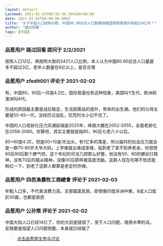 ```yaml
---
layout: default
Lastmod: 2021-02-03T08:56:36.394186+00:00
date: 2021-02-02T00:00:00.000Z
title: "关于中国人口结构问题，中国80.90后总人口数量根据国家数据真的有超过4亿吗？"
author: "路过回看"
tags: [中国]
---
```



### 品葱用户 **路过回看** 提问于 2/2/2021
    
按照人口12亿，再按照大致的2421人口比例，本人认为中国80.90后总人口量最多不超过3亿，老年人数量在6亿以上，是否合理
    
                

### 品葱用户 **zfedit001** 评论于 2021-02-02
        
有，中国80，90后一共是4.2亿，国际普遍也有这种现象，美国叫Y生代，欧洲和澳洲叫A代。  
  
形成的原因最主要是战后稳定，生活刚需品的提升，带来的出生潮。他们的父母主要是50-65一代，没经历过战乱，饥荒时太小记不住了。  
  
中国的人口老龄化压力风潮起端是2025年，峰值大概在2052-2055，全面老龄化在2058-2060。你算吧，其实主要就是指80，90后七老八十以后。  
  
80+90是4.2E，但是00+10是3E出头，有1亿多的落差，所以届时的社会压力就会是一群70-80岁大爷大妈，上学难就业难成家难，临到老了拿不到养老金，你想想80后90后那个脾气吧，这个年纪的可没几把那么好整，他没有50、60的螺丝钉精神，没有70后的服从精神，没像00后那样被高度洗脑。这群人现在吃喝不愁还能粉红一下，到老了这群人都算是老定时炸弹。
        
                

### 品葱用户 **四邑漁農牧工商總會** 评论于 2021-02-03
        
年輕人口多，不代表消費力高，支那國富民貧，即使像印度非洲中東，8成人口低於30歲，也都是貧民
        
                

### 品葱用户 **公孙策** 评论于 2021-02-02
        
中国大陆人口已经14亿了，你的大前提就错了，至于人口问题，借用木琴的话，反贼要是指望人口问题倒鳖，本身就已经输了
        
                





> [点击品葱原文参与讨论](https://pincong.rocks/question/36071)

